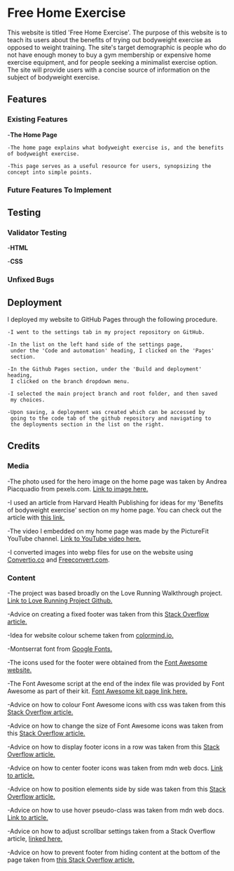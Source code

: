 # Free Home Exercise

This website is titled 'Free Home Exercise'. The purpose of this website is to teach its users about the benefits of trying out bodyweight exercise as opposed to weight training. The site's target demographic is people who do not have enough money to buy a gym membership or expensive home exercise equipment, and for people seeking a minimalist exercise option. The site will provide users with a concise source of information on the subject of bodyweight exercise.

## Features

### Existing Features

-__The Home Page__

    -The home page explains what bodyweight exercise is, and the benefits of bodyweight exercise.

    -This page serves as a useful resource for users, synopsizing the concept into simple points.  

### Future Features To Implement

## Testing

### Validator Testing

-__HTML__

-__CSS__

### Unfixed Bugs

## Deployment

I deployed my website to GitHub Pages through the following procedure.

    -I went to the settings tab in my project repository on GitHub.
    
    -In the list on the left hand side of the settings page, 
     under the 'Code and automation' heading, I clicked on the 'Pages'
     section.
     
    -In the Github Pages section, under the 'Build and deployment' heading,
     I clicked on the branch dropdown menu.
     
    -I selected the main project branch and root folder, and then saved
     my choices.
     
    -Upon saving, a deployment was created which can be accessed by
     going to the code tab of the github repository and navigating to 
     the deployments section in the list on the right.

## Credits

### Media

-The photo used for the hero image on the home page was taken by Andrea Piacquadio from pexels.com. [Link to image here.](https://www.pexels.com/photo/man-in-gray-jacket-doing-push-ups-during-sunrise-3775164/)

-I used an article from Harvard Health Publishing for ideas for my 'Benefits of bodyweight exercise' section on my home page. You can check out the article with [this link.](https://www.health.harvard.edu/exercise-and-fitness/the-advantages-of-body-weight-exercise)

-The video I embedded on my home page was made by the PictureFit YouTube channel. [Link to YouTube video here.](https://youtu.be/xJBqbv8GRZ4)

-I converted images into webp files for use on the website using [Convertio.co](https://convertio.co/) and [Freeconvert.com](https://www.freeconvert.com/jpg-to-webp).

### Content

-The project was based broadly on the Love Running Walkthrough project. [Link to Love Running Project Github.](https://github.com/Code-Institute-Solutions/love-running-v3/tree/main/8.1-testing-and-validation)

-Advice on creating a fixed footer was taken from this [Stack Overflow article.](https://stackoverflow.com/questions/18915550/fix-footer-to-bottom-of-page#18915680)

-Idea for website colour scheme taken from [colormind.io.](http://colormind.io/)

-Montserrat font from [Google Fonts.](https://fonts.google.com/selection/embed)

-The icons used for the footer were obtained from the [Font Awesome website.](https://fontawesome.com/?utm_source=v4_homepage&utm_medium=display&utm_campaign=fa5_released&utm_content=banner)

-The Font Awesome script at the end of the index file was provided by Font Awesome as part of their kit. [Font Awesome kit page link here.](https://fontawesome.com/kits/)

-Advice on how to colour Font Awesome icons with css was taken from this [Stack Overflow article.](https://stackoverflow.com/questions/12272372/how-to-style-icon-color-size-and-shadow-of-fontawesome-icons)

-Advice on how to change the size of Font Awesome icons was taken from this [Stack Overflow article.](https://stackoverflow.com/questions/40833480/how-to-make-font-awesome-icons-large#40833512)

-Advice on how to display footer icons in a row was taken from this [Stack Overflow article.](https://stackoverflow.com/questions/827683/side-by-side-list-items-as-icons-within-a-div-css)

-Advice on how to center footer icons was taken from mdn web docs. [Link to article.](https://developer.mozilla.org/en-US/docs/Web/CSS/justify-content)

-Advice on how to position elements side by side was taken from this [Stack Overflow article.](https://stackoverflow.com/questions/21672346/css-positioning-two-elements-next-to-each-other#21672491)

-Advice on how to use hover pseudo-class was taken from mdn web docs. [Link to article.](https://developer.mozilla.org/en-US/docs/Web/CSS/:hover)

-Advice on how to adjust scrollbar settings taken from a Stack Overflow article, [linked here.](https://stackoverflow.com/questions/4405954/how-do-i-remove-the-horizontal-scrollbar-in-a-div#4405976)

-Advice on how to prevent footer from hiding content at the bottom of the page taken from [this Stack Overflow article.](https://stackoverflow.com/questions/13881548/sticky-footer-hiding-content)
